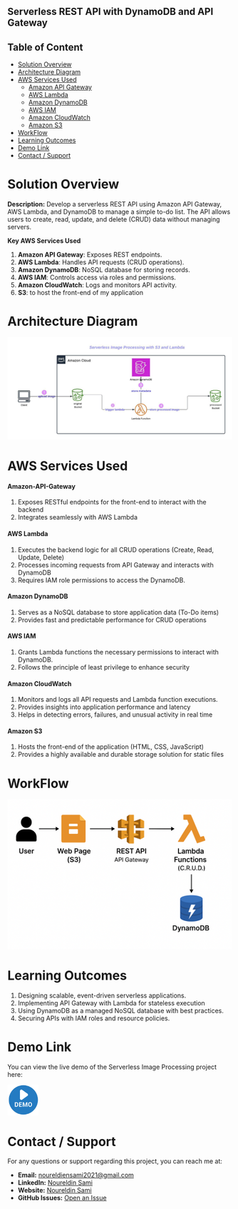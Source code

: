 ## Serverless REST API with DynamoDB and API Gateway

## Table of Content
- [Solution Overview](#solution-overview)
- [Architecture Diagram](#architecture-diagram)
- [AWS Services Used](#aws-services-used)
  - [Amazon API Gateway](#Amazon-API-Gateway)
  - [AWS Lambda](#aws-lambda)
  - [Amazon DynamoDB](#amazon-dynamodb)
  - [AWS IAM](#AWS-IAM)
  - [Amazon CloudWatch](#Amazon-CloudWatch)
  - [Amazon S3](#Amazon-S3)
- [WorkFlow](#WorkFlow)
- [Learning Outcomes](#Learning-Outcomes)
- [Demo Link](#demo-link)
- [Contact / Support](#contact--support)

 




# Solution Overview

**Description:**
Develop a serverless REST API using Amazon API Gateway, AWS Lambda, and DynamoDB to manage a simple to-do list. The API allows users to create, read, update, and delete (CRUD) data without managing servers.




**Key AWS Services Used**
1. **Amazon API Gateway**: Exposes REST endpoints.
2. **AWS Lambda**: Handles API requests (CRUD operations).
3. **Amazon DynamoDB**: NoSQL database for storing records.
4. **AWS IAM**: Controls access via roles and permissions.
5. **Amazon CloudWatch**: Logs and monitors API activity.
6. **S3**: to host the front-end of my application 




# Architecture Diagram

![Architecture Diagram](https://github.com/noureldien2021/Project-2-Serverless-Image-Processing-with-S3-and-Lambda/blob/main/_Serverless%20Image%20Processing.jpeg?raw=true)

# AWS Services Used

#### Amazon-API-Gateway
1. Exposes RESTful endpoints for the front-end to interact with the backend  
2. Integrates seamlessly with AWS Lambda 

#### AWS Lambda
1. Executes the backend logic for all CRUD operations (Create, Read, Update, Delete)
2. Processes incoming requests from API Gateway and interacts with DynamoDB
3. Requires IAM role permissions to access the DynamoDB.

#### Amazon DynamoDB
1. Serves as a NoSQL database to store application data (To-Do items)
2. Provides fast and predictable performance for CRUD operations

#### AWS IAM
1. Grants Lambda functions the necessary permissions to interact with DynamoDB.
2. Follows the principle of least privilege to enhance security

#### Amazon CloudWatch
1. Monitors and logs all API requests and Lambda function executions.
2. Provides insights into application performance and latency
3. Helps in detecting errors, failures, and unusual activity in real time


#### Amazon S3
1. Hosts the front-end of the application (HTML, CSS, JavaScript)
2. Provides a highly available and durable storage solution for static files

# WorkFlow

![Architecture Diagram](https://github.com/noureldien2021/Serverless-REST-API-with-DynamoDB-and-API-Gateway/blob/main/workflow.png) 

# Learning Outcomes
1. Designing scalable, event-driven serverless applications.
2. Implementing API Gateway with Lambda for stateless execution
3. Using DynamoDB as a managed NoSQL database with best practices.
4. Securing APIs with IAM roles and resource policies.




# Demo Link

You can view the live demo of the Serverless Image Processing project here:  

<a href="https://drive.google.com/file/d/1hL2IYWyO8VBe94ezH_22tzpzFdHMNshr/view?usp=drive_link">
  <img src="https://github.com/noureldien2021/Project-2-Serverless-Image-Processing-with-S3-and-Lambda/blob/main/demo2.jpg?raw=true" alt="Demo Video" width="70"/>
</a>


# Contact / Support

For any questions or support regarding this project, you can reach me at:

- **Email:** noureldiensami2021@gmail.com
- **LinkedIn:** [Noureldin Sami](https://www.linkedin.com/in/noureldien-sami/)
- **Website:** [Noureldin Sami](https://noureldien-sami2024.netlify.app/)  
- **GitHub Issues:** [Open an Issue](https://github.com/noureldien2021/Project-2-Serverless-Image-Processing-with-S3-and-Lambda/issues)
 
